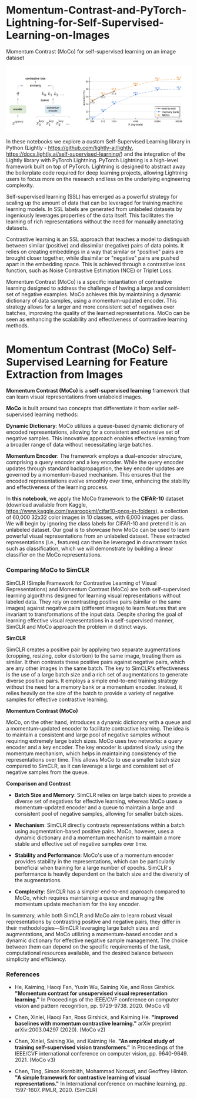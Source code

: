 # Momentum-Contrast-and-PyTorch-Lightning-for-Self-Supervised-Learning-on-Images
Momentum Contrast (MoCo) for self-supervised learning on an image dataset

![](img/moco_viz1.png)

In these notebooks we explore a custom Self-Supervised Learning library in Python (Lightly - https://github.com/lightly-ai/lightly, https://docs.lightly.ai/self-supervised-learning/) and the integration of the Lightly library with PyTorch Lightning. PyTorch Lightning is a high-level framework built on top of PyTorch. Lightning is designed to abstract away the boilerplate code required for deep learning projects, allowing Lightning users to focus more on the research and less on the underlying engineering complexity.

Self-supervised learning (SSL) has emerged as a powerful strategy for scaling up the amount of data that can be leveraged for training machine learning models. In SSL labels are generated from unlabeled datasets by ingeniously leverages properties of the data itself. This facilitates the learning of rich representations without the need for manually annotating datasets.

Contrastive learning is an SSL approach that teaches a model to distinguish between similar (positive) and dissimilar (negative) pairs of data points. It relies on creating embeddings in a way that similar or "positive" pairs are brought closer together, while dissimilar or "negative" pairs are pushed apart in the embedding space. This is achieved through a contrastive loss function, such as Noise Contrastive Estimation (NCE) or Triplet Loss.

Momentum Contrast (MoCo) is a specific instantiation of contrastive learning designed to address the challenge of having a large and consistent set of negative examples. MoCo achieves this by maintaining a dynamic dictionary of data samples, using a momentum-updated encoder. This strategy allows for a larger and more consistent set of negatives over batches, improving the quality of the learned representations. MoCo can be seen as enhancing the scalability and effectiveness of contrastive learning methods.

# **Momentum Contrast (MoCo) Self-Supervised Learning for Feature Extraction from Images**

**Momentum Contrast (MoCo)** is a **self-supervised learning** framework that can learn visual representations from unlabeled images. 

**MoCo** is built around two concepts that differentiate it from earlier self-supervised learning methods:

**Dynamic Dictionary**: MoCo utilizes a queue-based dynamic dictionary of encoded representations, allowing for a consistent and extensive set of negative samples. This innovative approach enables effective learning from a broader range of data without necessitating large batches.

**Momentum Encoder**: The framework employs a dual-encoder structure, comprising a query encoder and a key encoder. While the query encoder updates through standard backpropagation, the key encoder updates are governed by a momentum-based mechanism. This ensures that the encoded representations evolve smoothly over time, enhancing the stability and effectiveness of the learning process.

In **this notebook**, we apply the MoCo framework to the **CIFAR-10** dataset (download available from Kaggle,  https://www.kaggle.com/swaroopkml/cifar10-pngs-in-folders), a collection of 60,000 32x32 color images in 10 classes, with 6,000 images per class. We will begin by ignoring the class labels for CIFAR-10 and pretend it is an unlabeled dataset. Our goal is to showcase how MoCo can be used to learn powerful visual representations from an unlabeled dataset. These extracted representations (i.e., features) can then be leveraged in downstream tasks such as classification, which we will demonstrate by building a linear classifier on the MoCo representations.


### Comparing MoCo to SimCLR

SimCLR (Simple Framework for Contrastive Learning of Visual Representations) and Momentum Contrast (MoCo) are both self-supervised learning algorithms designed for learning visual representations without labeled data. They rely on contrasting positive pairs (similar or the same images) against negative pairs (different images) to learn features that are invariant to transformations of the input data. Despite sharing the goal of learning effective visual representations in a self-supervised manner, SimCLR and MoCo approach the problem in distinct ways.

**SimCLR**

SimCLR creates a positive pair by applying two separate augmentations (cropping, resizing, color distortion) to the same image, treating them as similar. It then contrasts these positive pairs against negative pairs, which are any other images in the same batch. The key to SimCLR's effectiveness is the use of a large batch size and a rich set of augmentations to generate diverse positive pairs. It employs a simple end-to-end training strategy without the need for a memory bank or a momentum encoder. Instead, it relies heavily on the size of the batch to provide a variety of negative samples for effective contrastive learning.

**Momentum Contrast (MoCo)**

MoCo, on the other hand, introduces a dynamic dictionary with a queue and a momentum-updated encoder to facilitate contrastive learning. The idea is to maintain a consistent and large pool of negative samples without requiring extremely large batch sizes. MoCo uses two networks: a query encoder and a key encoder. The key encoder is updated slowly using the momentum mechanism, which helps in maintaining consistency of the representations over time. This allows MoCo to use a smaller batch size compared to SimCLR, as it can leverage a large and consistent set of negative samples from the queue.

**Comparison and Contrast**

* **Batch Size and Memory**: SimCLR relies on large batch sizes to provide a diverse set of negatives for effective learning, whereas MoCo uses a momentum-updated encoder and a queue to maintain a large and consistent pool of negative samples, allowing for smaller batch sizes.

* **Mechanism**: SimCLR directly contrasts representations within a batch using augmentation-based positive pairs. MoCo, however, uses a dynamic dictionary and a momentum mechanism to maintain a more stable and effective set of negative samples over time.

* **Stability and Performance**: MoCo's use of a momentum encoder provides stability in the representations, which can be particularly beneficial when training for a large number of epochs. SimCLR's performance is heavily dependent on the batch size and the diversity of the augmentations.

* **Complexity**: SimCLR has a simpler end-to-end approach compared to MoCo, which requires maintaining a queue and managing the momentum update mechanism for the key encoder.

In summary, while both SimCLR and MoCo aim to learn robust visual representations by contrasting positive and negative pairs, they differ in their methodologies—SimCLR leveraging large batch sizes and augmentations, and MoCo utilizing a momentum-based encoder and a dynamic dictionary for effective negative sample management. The choice between them can depend on the specific requirements of the task, computational resources available, and the desired balance between simplicity and efficiency.

### **References**

* He, Kaiming, Haoqi Fan, Yuxin Wu, Saining Xie, and Ross Girshick. **"Momentum contrast for unsupervised visual representation learning."** In Proceedings of the IEEE/CVF conference on computer vision and pattern recognition, pp. 9729-9738. 2020.  (MoCo v1)

* Chen, Xinlei, Haoqi Fan, Ross Girshick, and Kaiming He. **"Improved baselines with momentum contrastive learning."** arXiv preprint arXiv:2003.04297 (2020). (MoCo v2)

* Chen, Xinlei, Saining Xie, and Kaiming He. **"An empirical study of training self-supervised vision transformers."** In Proceedings of the IEEE/CVF international conference on computer vision, pp. 9640-9649. 2021. (MoCo v3)

* Chen, Ting, Simon Kornblith, Mohammad Norouzi, and Geoffrey Hinton. **"A simple framework for contrastive learning of visual representations."** In International conference on machine learning, pp. 1597-1607. PMLR, 2020. (SimCLR)